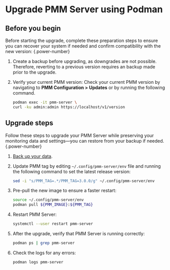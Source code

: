# Upgrade PMM Server using Podman

## Before you begin

Before starting the upgrade, complete these preparation steps to ensure you can recover your system if needed and confirm compatibility with the new version:
{.power-number}

1. Create a backup before upgrading, as downgrades are not possible. Therefore, reverting to a previous version requires an backup made prior to the upgrade.

2. Verify your current PMM version: Check your current PMM version by navigating to **PMM Configuration > Updates** or by running the following command. 

    ```sh
    podman exec -it pmm-server \
    curl -ku admin:admin https://localhost/v1/version
    ```

## Upgrade steps

Follow these steps to upgrade your PMM Server while preserving your monitoring data and settings—you can restore from your backup if needed.
{.power-number}

1. [Back up your data](../install-pmm/install-pmm-server/baremetal/podman/backup_container_podman.md).

2. Update PMM tag by editing `~/.config/pmm-server/env` file and running the following command to set the latest release version:
    ```sh
    sed -i "s/PMM_TAG=.*/PMM_TAG=3.0.0/g" ~/.config/pmm-server/env
    ```

3. Pre-pull the new image to ensure a faster restart:

    ```sh
    source ~/.config/pmm-server/env
    podman pull ${PMM_IMAGE}:${PMM_TAG}
    ```

4. Restart PMM Server:

    ```sh
    systemctl --user restart pmm-server
    ```

5. After the upgrade, verify that PMM Server is running correctly:

    ```sh
    podman ps | grep pmm-server
    ```

3. Check the logs for any errors:

    ```sh
    podman logs pmm-server
    ```
